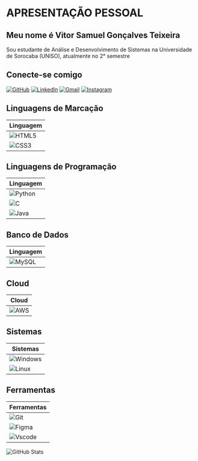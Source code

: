 # APRESENTAÇÃO PESSOAL

## **Meu nome é Vitor Samuel Gonçalves Teixeira**
Sou estudante de Análise e Desenvolvimento de Sistemas na Universidade de Sorocaba (UNISO), atualmente no 2° semestre

## Conecte-se comigo

[![GitHub](https://img.shields.io/badge/GitHub-100000?style=for-the-badge&logo=github&logoColor=white)](https://github.com/goncasxz)
[![LinkedIn](https://img.shields.io/badge/LinkedIn-0077B5?style=for-the-badge&logo=linkedin&logoColor=white)](www.linkedin.com/in/vitor-g-09450626b/)
[![Gmail](https://img.shields.io/badge/Gmail-333333?style=for-the-badge&logo=gmail&logoColor=red)](mailto:smggonca@gmail.com)
[![Instagram](https://img.shields.io/badge/-Instagram-%23E4405F?style=for-the-badge&logo=instagram&logoColor=white)](https://www.instagram.com/goncsz/)

## Linguagens de Marcação 

| Linguagem | 
| ----------- | 
|![HTML5](https://img.shields.io/badge/HTML5-E34F26?style=for-the-badge&logo=html5&logoColor=white) | 
| ![CSS3](https://img.shields.io/badge/CSS3-1572B6?style=for-the-badge&logo=css3&logoColor=white) | 

## Linguagens de Programação  

| Linguagem | 
| --------- | 
| ![Python](https://img.shields.io/badge/python-3670A0?style=for-the-badge&logo=python&logoColor=ffdd54) | 
| ![C](https://img.shields.io/badge/C-00599C?style=for-the-badge&logo=c&logoColor=white) | 
| ![Java](https://img.shields.io/badge/Java-ED8B00?style=for-the-badge&logo=java&logoColor=white) |

## Banco de Dados 

| Linguagem | 
| --------- | 
| ![MySQL](https://img.shields.io/badge/MySQL-00000F?style=for-the-badge&logo=mysql&logoColor=white) | 

## Cloud 

| Cloud | 
| --------- | 
|![AWS](https://img.shields.io/badge/AWS-000.svg?style=for-the-badge&logo=amazon-aws&logoColor=white) | 

## Sistemas 

| Sistemas | 
| --------- | 
| ![Windows](https://img.shields.io/badge/Windows-000?style=for-the-badge&logo=windows&logoColor=2CA5E0) | 
| ![Linux](https://img.shields.io/badge/Linux-000?style=for-the-badge&logo=linux&logoColor=FCC624) | 


## Ferramentas 

| Ferramentas | 
| ------------- | 
| ![Git](https://img.shields.io/badge/GIT-E44C30?style=for-the-badge&logo=git&logoColor=white) | 
| ![Figma](https://img.shields.io/badge/Figma-696969?style=for-the-badge&logo=figma&logoColor=figma) | 
| ![Vscode](https://img.shields.io/badge/Vscode-007ACC?style=for-the-badge&logo=visual-studio-code&logoColor=white) | 

![GitHub Stats](https://github-readme-stats.vercel.app/api?username=goncasxz&theme=transparent&bg_color=000&border_color=30A3DC&show_icons=true&icon_color=30A3DC&title_color=E94D5F&text_color=FFF)
